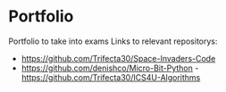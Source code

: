# Portfolio
Portfolio to take into exams
Links to relevant repositorys:
- https://github.com/Trifecta30/Space-Invaders-Code
- https://github.com/denishco/Micro-Bit-Python
-https://github.com/Trifecta30/ICS4U-Algorithms
